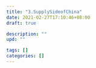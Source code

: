 ```yaml
---
title: "3.SupplySideofChina"
date: 2021-02-27T17:10:46+08:00
draft: true

description: ""
upd: ""

tags: []
categories: []
---
```


